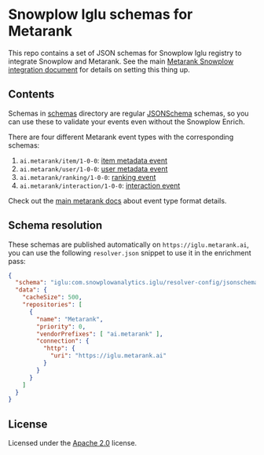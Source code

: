 # Snowplow Iglu schemas for Metarank

This repo contains a set of JSON schemas for Snowplow Iglu registry to integrate
Snowplow and Metarank. See the main [Metarank Snowplow integration document](todo) for
details on setting this thing up.

## Contents

Schemas in [schemas](schemas/ai.metarank) directory are regular [JSONSchema](https://json-schema.org/specification.html) schemas,
so you can use these to validate your events even without the Snowplow Enrich.

There are four different Metarank event types with the corresponding schemas:
1. `ai.metarank/item/1-0-0`: [item metadata event](schemas/ai.metarank/item/1-0-0)
2. `ai.metarank/user/1-0-0`: [user metadata event](schemas/ai.metarank/user/1-0-0)
3. `ai.metarank/ranking/1-0-0`: [ranking event](schemas/ai.metarank/item/1-0-0)
4. `ai.metarank/interaction/1-0-0`: [interaction event](schemas/ai.metarank/interaction/1-0-0)

Check out the [main metarank docs](https://docs.metarank.ai/introduction/configuration/event-schema) about event type format details.

## Schema resolution

These schemas are published automatically on `https://iglu.metarank.ai`, you can use the 
following `resolver.json` snippet to use it in the enrichment pass:
```json
{
  "schema": "iglu:com.snowplowanalytics.iglu/resolver-config/jsonschema/1-0-1",
  "data": {
    "cacheSize": 500,
    "repositories": [
      {
        "name": "Metarank",
        "priority": 0,
        "vendorPrefixes": [ "ai.metarank" ],
        "connection": {
          "http": {
            "uri": "https://iglu.metarank.ai"
          }
        }
      }
    ]
  }
}
```

## License

Licensed under the [Apache 2.0](LICENSE) license.